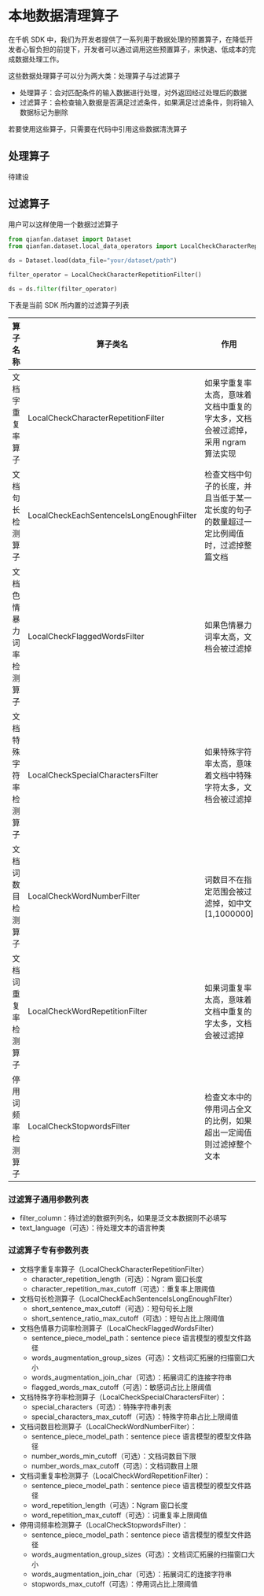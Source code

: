 # 本地数据清理算子

在千帆 SDK 中，我们为开发者提供了一系列用于数据处理的预置算子，在降低开发者心智负担的前提下，开发者可以通过调用这些预置算子，来快速、低成本的完成数据处理工作。

这些数据处理算子可以分为两大类：处理算子与过滤算子
+ 处理算子：会对匹配条件的输入数据进行处理，对外返回经过处理后的数据
+ 过滤算子：会检查输入数据是否满足过滤条件，如果满足过滤条件，则将输入数据标记为删除

若要使用这些算子，只需要在代码中引用这些数据清洗算子

## 处理算子

待建设

## 过滤算子

用户可以这样使用一个数据过滤算子

```python
from qianfan.dataset import Dataset
from qianfan.dataset.local_data_operators import LocalCheckCharacterRepetitionFilter

ds = Dataset.load(data_file="your/dataset/path")

filter_operator = LocalCheckCharacterRepetitionFilter()

ds = ds.filter(filter_operator)
```

下表是当前 SDK 所内置的过滤算子列表

| **算子名称** | **算子类名**                                 | **作用**                                       |
|----------|------------------------------------------|----------------------------------------------|
| 文档字重复率算子 | LocalCheckCharacterRepetitionFilter      | 如果字重复率太高，意味着文档中重复的字太多，文档会被过滤掉，采用 ngram 算法实现  |
| 文档句长检测算子 | LocalCheckEachSentenceIsLongEnoughFilter | 检查文档中句子的长度，并且当低于某一定长度的句子的数量超过一定比例阈值时，过滤掉整篇文档 |
| 文档色情暴力词率检测算子 | LocalCheckFlaggedWordsFilter | 如果色情暴力词率太高，文档会被过滤掉 |
| 文档特殊字符率检测算子 | LocalCheckSpecialCharactersFilter | 如果特殊字符率太高，意味着文档中特殊字符太多，文档会被过滤掉 |
| 文档词数目检测算子 | LocalCheckWordNumberFilter | 词数目不在指定范围会被过滤掉，如中文[1,1000000] |
| 文档词重复率检测算子 | LocalCheckWordRepetitionFilter | 如果词重复率太高，意味着文档中重复的字太多，文档会被过滤掉 |
| 停用词频率检测算子 | LocalCheckStopwordsFilter | 检查文本中的停用词占全文的比例，如果超出一定阈值则过滤掉整个文本 |


### 过滤算子通用参数列表
+ filter_column：待过滤的数据列列名，如果是泛文本数据则不必填写
+ text_language（可选）：待处理文本的语言种类

### 过滤算子专有参数列表

+ 文档字重复率算子（LocalCheckCharacterRepetitionFilter）
  + character_repetition_length（可选）：Ngram 窗口长度
  + character_repetition_max_cutoff（可选）：重复率上限阈值
+ 文档句长检测算子（LocalCheckEachSentenceIsLongEnoughFilter）
  + short_sentence_max_cutoff（可选）：短句句长上限 
  + short_sentence_ratio_max_cutoff（可选）：短句占比上限阈值
+ 文档色情暴力词率检测算子（LocalCheckFlaggedWordsFilter）
  + sentence_piece_model_path：sentence piece 语言模型的模型文件路径
  + words_augmentation_group_sizes（可选）：文档词汇拓展的扫描窗口大小
  + words_augmentation_join_char（可选）：拓展词汇的连接字符串
  + flagged_words_max_cutoff（可选）：敏感词占比上限阈值
+ 文档特殊字符率检测算子（LocalCheckSpecialCharactersFilter）：
  + special_characters（可选）：特殊字符串列表
  + special_characters_max_cutoff（可选）：特殊字符串占比上限阈值
+ 文档词数目检测算子（LocalCheckWordNumberFilter）：
  + sentence_piece_model_path：sentence piece 语言模型的模型文件路径
  + number_words_min_cutoff（可选）：文档词数目下限
  + number_words_max_cutoff（可选）：文档词数目上限
+ 文档词重复率检测算子（LocalCheckWordRepetitionFilter）：
  + sentence_piece_model_path：sentence piece 语言模型的模型文件路径
  + word_repetition_length（可选）：Ngram 窗口长度
  + word_repetition_max_cutoff（可选）：词重复率上限阈值
+ 停用词频率检测算子（LocalCheckStopwordsFilter）：
  + sentence_piece_model_path：sentence piece 语言模型的模型文件路径
  + words_augmentation_group_sizes（可选）：文档词汇拓展的扫描窗口大小
  + words_augmentation_join_char（可选）：拓展词汇的连接字符串
  + stopwords_max_cutoff（可选）：停用词占比上限阈值